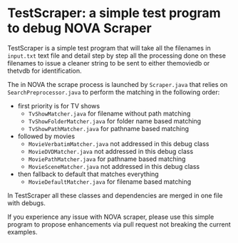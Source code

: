 # TestScraper: a simple test program to debug NOVA Scraper
TestScraper is a simple test program that will take all the filenames in `input.txt` text file and detail step by step all the processing done on these filenames to issue a cleaner string to be sent to either themoviedb or thetvdb for identification.

The in NOVA the scrape process is launched by `Scraper.java` that relies on `SearchPreprocessor.java` to perform the matching in the following order:
- first priority is for TV shows
  - `TvShowMatcher.java` for filename without path matching
  - `TvShowFolderMatcher.java` for folder name based matching
  - `TvShowPathMatcher.java` for pathname based matching
- followed by movies
  - `MovieVerbatimMatcher.java` not addressed in this debug class
  - `MovieDVDMatcher.java` not addressed in this debug class
  - `MoviePathMatcher.java` for pathname based matching 
  - `MovieSceneMatcher.java` not addressed in this debug class
- then fallback to default that matches everything
  - `MovieDefaultMatcher.java` for filename based matching
  
In TestScraper all these classes and dependencies are merged in one file with debugs.

If you experience any issue with NOVA scraper, please use this simple program to propose enhancements via pull request not breaking the current examples.
